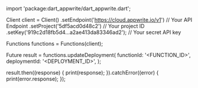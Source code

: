 import 'package:dart_appwrite/dart_appwrite.dart';

Client client = Client()
  .setEndpoint('https://cloud.appwrite.io/v1') // Your API Endpoint
  .setProject('5df5acd0d48c2') // Your project ID
  .setKey('919c2d18fb5d4...a2ae413da83346ad2'); // Your secret API key

Functions functions = Functions(client);

Future result = functions.updateDeployment(
  functionId: '<FUNCTION_ID>',
  deploymentId: '<DEPLOYMENT_ID>',
);

result.then((response) {
  print(response);
}).catchError((error) {
  print(error.response);
});
